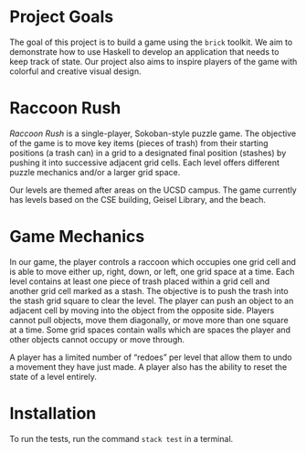 # Project Goals
The goal of this project is to build a game using the `brick` toolkit. We aim to demonstrate how to use Haskell to develop an application that needs to keep track of state. Our project also aims to inspire players of the game with colorful and creative visual design.

# Raccoon Rush

*Raccoon Rush* is a single-player, Sokoban-style puzzle game. The objective of the game is to move key items (pieces of trash) from their starting positions (a trash can) in a grid to a designated final position (stashes) by pushing it into successive adjacent grid cells. Each level offers different puzzle mechanics and/or a larger grid space.

Our levels are themed after areas on the UCSD campus. The game currently has levels based on the CSE building, Geisel Library, and the beach.

# Game Mechanics

In our game, the player controls a raccoon which occupies one grid cell and is able to move either up, right, down, or left, one grid space at a time. Each level contains at least one piece of trash placed within a grid cell and another grid cell marked as a stash. The objective is to push the trash into the stash grid square to clear the level. The player can push an object to an adjacent cell by moving into the object from the opposite side. Players cannot pull objects, move them diagonally, or move more than one square at a time. Some grid spaces contain walls which are spaces the player and other objects cannot occupy or move through. 

A player has a limited number of “redoes” per level that allow them to undo a movement they have just made. A player also has the ability to reset the state of a level entirely.

# Installation
To run the tests, run the command `stack test` in a terminal.
